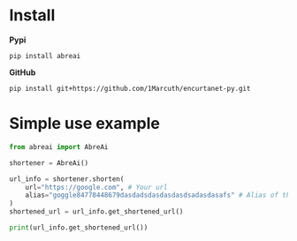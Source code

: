 # Install
**Pypi**
```
pip install abreai
```

**GitHub**
```
pip install git+https://github.com/1Marcuth/encurtanet-py.git
```

# Simple use example
```py
from abreai import AbreAi

shortener = AbreAi()

url_info = shortener.shorten(
    url="https://google.com", # Your url
    alias="goggle84778448679dasdadsdasdasdasdsadasdasafs" # Alias of the url
)
shortened_url = url_info.get_shortened_url()

print(url_info.get_shortened_url())
```